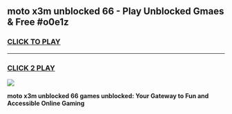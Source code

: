 
## moto x3m unblocked 66 - Play Unblocked Gmaes & Free #o0e1z
<h3>
<a href="https://news.freeplayer.one?title=moto_x3m_unblocked_66&ref=24F">CLICK TO PLAY</a></h3>
<hr>

<h3>
<a href="https://news.freeplayer.one?title=moto_x3m_unblocked_66&ref=24F">CLICK 2 PLAY</a>
  
</h3>

<a href="https://news.freeplayer.one?title=moto_x3m_unblocked_66&ref=24F/"><img src="https://clearcache.store/games.png"></a>


**moto x3m unblocked 66 games unblocked: Your Gateway to Fun and Accessible Online Gaming**
